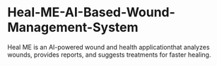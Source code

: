 # Heal-ME-AI-Based-Wound-Management-System
Heal ME is an AI-powered wound and health applicationthat analyzes wounds, provides reports, and suggests treatments for faster healing.
